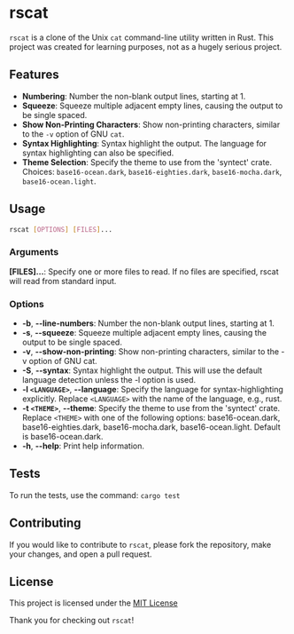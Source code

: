 # rscat

`rscat` is a clone of the Unix `cat` command-line utility written in Rust. This project was created for learning purposes, not as a hugely serious project.

## Features

- **Numbering**: Number the non-blank output lines, starting at 1.
- **Squeeze**: Squeeze multiple adjacent empty lines, causing the output to be single spaced.
- **Show Non-Printing Characters**: Show non-printing characters, similar to the `-v` option of GNU `cat`.
- **Syntax Highlighting**: Syntax highlight the output. The language for syntax highlighting can also be specified.
- **Theme Selection**: Specify the theme to use from the 'syntect' crate. Choices: `base16-ocean.dark`, `base16-eighties.dark`, `base16-mocha.dark`, `base16-ocean.light`.

## Usage

```bash 
rscat [OPTIONS] [FILES]...
```

### Arguments
**[FILES]...**: Specify one or more files to read. If no files are specified, rscat will read from standard input.

### Options
* **-b**, **--line-numbers**: Number the non-blank output lines, starting at 1.
* **-s**, **--squeeze**: Squeeze multiple adjacent empty lines, causing the output to be single spaced.
* **-v**, **--show-non-printing**: Show non-printing characters, similar to the -v option of GNU cat.
* **-S**, **--syntax**: Syntax highlight the output. This will use the default language detection unless the -l option is used.
* **-l `<LANGUAGE>`**, **--language**: Specify the language for syntax-highlighting explicitly. Replace `<LANGUAGE>` with the name of the language, e.g., rust.
* **-t `<THEME>`**, **--theme**: Specify the theme to use from the 'syntect' crate. Replace `<THEME>` with one of the following options: base16-ocean.dark, base16-eighties.dark, base16-mocha.dark, base16-ocean.light. Default is base16-ocean.dark.
* **-h**, **--help**: Print help information.

## Tests

To run the tests, use the command: `cargo test`

## Contributing

If you would like to contribute to `rscat`, please fork the repository, make your changes, and open a pull request.

## License

This project is licensed under the [MIT License](LICENSE.txt)


Thank you for checking out `rscat`!
